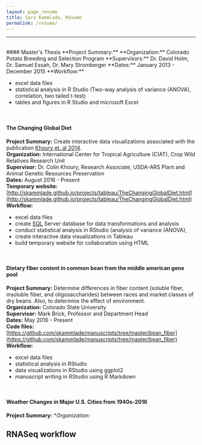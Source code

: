 ```yaml
---
layout: page_resume
title: Sara Kammlade, Résumé
permalink: /resume/
---
```

***
<br/>
#### Master's Thesis
**Project Summary:**
**Organization:** Colorado Potato Breeding and Selection Program
**Supervisors:** Dr. David Holm, Dr. Samuel Essah, Dr. Mary Stromberger
**Dates:** January 2013 - December 2015
**Workflow:**

* excel data files
* statistical analysis in R Studio (Two-way analysis of variance (ANOVA), correlation, two tailed t-test)
* tables and figures in R Studio and microsoft Excel

<br/>

#### The Changing Global Diet
**Project Summary:**  Create interactive data visualizations associated with the publication [Khoury et. al 2014](http://dx.doi.org/10.1073/pnas.1313490111).  
**Organization:** International Center for Tropical Agriculture (CIAT), Crop Wild Relatives Research Unit  
**Supervisor:** Dr. Colin Khoury, Research Associate, USDA-ARS Plant and Animal Genetic Resources Preservation  
**Dates:** August 2016 - Present  
**Temporary website:** [http://skammlade.github.io/projects/tableau/TheChangingGlobalDiet.html](http://skammlade.github.io/projects/tableau/TheChangingGlobalDiet.html) 
**Workflow:**

* excel data files  
* create [SQL](https://github.com/skammlade/skammlade.github.io/tree/master/projects/tableau/SQLServerQueries) Server database for data transformations and analysis   
* conduct statistical analysis in RStudio  (analysis of variance (ANOVA),  
* create interactive data visualizations in Tableau   
* build temporary website for collaboration using HTML    

<br/>

#### Dietary fiber content in common bean from the middle american gene pool   
**Project Summary:** Determine differences in fiber content (soluble fiber, insoluble fiber, and oligosaccharides) between races and market classes of dry beans. Also, to determine the effect of environment.    
**Organization:** Colorado State University   
**Supervisor:** Mark Brick, Professor and Department Head   
**Dates:** May 2016 - Present   
**Code files:** [https://github.com/skammlade/manuscripts/tree/master/bean_fiber](https://github.com/skammlade/manuscripts/tree/master/bean_fiber)   
**Workflow:**   

* excel data files
* statistical analysis in RStudio
* data visualizations in RStudio using ggplot2
* manuscript writing in RStudio using R Markdown

<br/>

#### Weather Changes in Major U.S. Cities from 1940s-2016
**Project Summary:**
**Organization:* 

## RNASeq workflow   